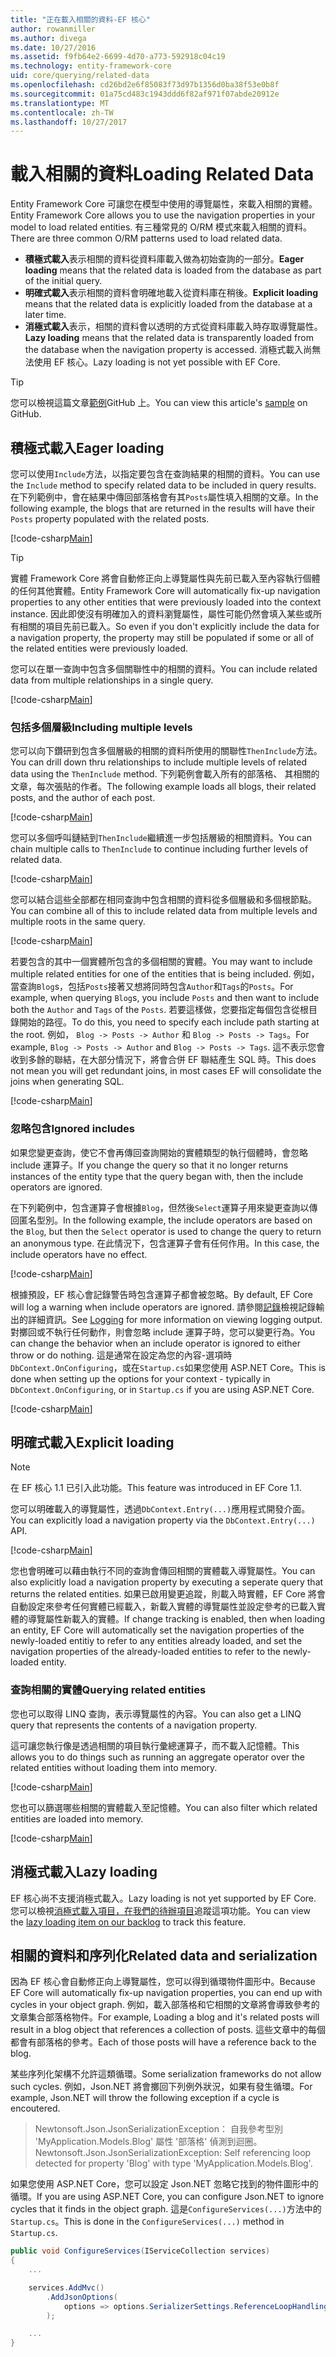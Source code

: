 ```yaml
---
title: "正在載入相關的資料-EF 核心"
author: rowanmiller
ms.author: divega
ms.date: 10/27/2016
ms.assetid: f9fb64e2-6699-4d70-a773-592918c04c19
ms.technology: entity-framework-core
uid: core/querying/related-data
ms.openlocfilehash: cd26bd2e6f85083f73d97b1356d0ba38f53e0b8f
ms.sourcegitcommit: 01a75cd483c1943ddd6f82af971f07abde20912e
ms.translationtype: MT
ms.contentlocale: zh-TW
ms.lasthandoff: 10/27/2017
---
```

# <a name="loading-related-data"></a><span data-ttu-id="cea9b-102">載入相關的資料</span><span class="sxs-lookup"><span data-stu-id="cea9b-102">Loading Related Data</span></span>

<span data-ttu-id="cea9b-103">Entity Framework Core 可讓您在模型中使用的導覽屬性，來載入相關的實體。</span><span class="sxs-lookup"><span data-stu-id="cea9b-103">Entity Framework Core allows you to use the navigation properties in your model to load related entities.</span></span> <span data-ttu-id="cea9b-104">有三種常見的 O/RM 模式來載入相關的資料。</span><span class="sxs-lookup"><span data-stu-id="cea9b-104">There are three common O/RM patterns used to load related data.</span></span>
* <span data-ttu-id="cea9b-105">**積極式載入**表示相關的資料從資料庫載入做為初始查詢的一部分。</span><span class="sxs-lookup"><span data-stu-id="cea9b-105">**Eager loading** means that the related data is loaded from the database as part of the initial query.</span></span>
* <span data-ttu-id="cea9b-106">**明確式載入**表示相關的資料會明確地載入從資料庫在稍後。</span><span class="sxs-lookup"><span data-stu-id="cea9b-106">**Explicit loading** means that the related data is explicitly loaded from the database at a later time.</span></span>
* <span data-ttu-id="cea9b-107">**消極式載入**表示，相關的資料會以透明的方式從資料庫載入時存取導覽屬性。</span><span class="sxs-lookup"><span data-stu-id="cea9b-107">**Lazy loading** means that the related data is transparently loaded from the database when the navigation property is accessed.</span></span> <span data-ttu-id="cea9b-108">消極式載入尚無法使用 EF 核心。</span><span class="sxs-lookup"><span data-stu-id="cea9b-108">Lazy loading is not yet possible with EF Core.</span></span>

> [!TIP]  
> <span data-ttu-id="cea9b-109">您可以檢視這篇文章[範例](https://github.com/aspnet/EntityFramework.Docs/tree/master/samples/core/Querying)GitHub 上。</span><span class="sxs-lookup"><span data-stu-id="cea9b-109">You can view this article's [sample](https://github.com/aspnet/EntityFramework.Docs/tree/master/samples/core/Querying) on GitHub.</span></span>

## <a name="eager-loading"></a><span data-ttu-id="cea9b-110">積極式載入</span><span class="sxs-lookup"><span data-stu-id="cea9b-110">Eager loading</span></span>

<span data-ttu-id="cea9b-111">您可以使用`Include`方法，以指定要包含在查詢結果的相關的資料。</span><span class="sxs-lookup"><span data-stu-id="cea9b-111">You can use the `Include` method to specify related data to be included in query results.</span></span> <span data-ttu-id="cea9b-112">在下列範例中，會在結果中傳回部落格會有其`Posts`屬性填入相關的文章。</span><span class="sxs-lookup"><span data-stu-id="cea9b-112">In the following example, the blogs that are returned in the results will have their `Posts` property populated with the related posts.</span></span>

[!code-csharp[Main](../../../samples/core/Querying/Querying/RelatedData/Sample.cs#SingleInclude)]

> [!TIP]  
> <span data-ttu-id="cea9b-113">實體 Framework Core 將會自動修正向上導覽屬性與先前已載入至內容執行個體的任何其他實體。</span><span class="sxs-lookup"><span data-stu-id="cea9b-113">Entity Framework Core will automatically fix-up navigation properties to any other entities that were previously loaded into the context instance.</span></span> <span data-ttu-id="cea9b-114">因此即使沒有明確加入的資料瀏覽屬性，屬性可能仍然會填入某些或所有相關的項目先前已載入。</span><span class="sxs-lookup"><span data-stu-id="cea9b-114">So even if you don't explicitly include the data for a navigation property, the property may still be populated if some or all of the related entities were previously loaded.</span></span>


<span data-ttu-id="cea9b-115">您可以在單一查詢中包含多個關聯性中的相關的資料。</span><span class="sxs-lookup"><span data-stu-id="cea9b-115">You can include related data from multiple relationships in a single query.</span></span>

[!code-csharp[Main](../../../samples/core/Querying/Querying/RelatedData/Sample.cs#MultipleIncludes)]

### <a name="including-multiple-levels"></a><span data-ttu-id="cea9b-116">包括多個層級</span><span class="sxs-lookup"><span data-stu-id="cea9b-116">Including multiple levels</span></span>

<span data-ttu-id="cea9b-117">您可以向下鑽研到包含多個層級的相關的資料所使用的關聯性`ThenInclude`方法。</span><span class="sxs-lookup"><span data-stu-id="cea9b-117">You can drill down thru relationships to include multiple levels of related data using the `ThenInclude` method.</span></span> <span data-ttu-id="cea9b-118">下列範例會載入所有的部落格、 其相關的文章，每次張貼的作者。</span><span class="sxs-lookup"><span data-stu-id="cea9b-118">The following example loads all blogs, their related posts, and the author of each post.</span></span>

[!code-csharp[Main](../../../samples/core/Querying/Querying/RelatedData/Sample.cs#SingleThenInclude)]

<span data-ttu-id="cea9b-119">您可以多個呼叫鏈結到`ThenInclude`繼續進一步包括層級的相關資料。</span><span class="sxs-lookup"><span data-stu-id="cea9b-119">You can chain multiple calls to `ThenInclude` to continue including further levels of related data.</span></span>

[!code-csharp[Main](../../../samples/core/Querying/Querying/RelatedData/Sample.cs#MultipleThenIncludes)]

<span data-ttu-id="cea9b-120">您可以結合這些全部都在相同查詢中包含相關的資料從多個層級和多個根節點。</span><span class="sxs-lookup"><span data-stu-id="cea9b-120">You can combine all of this to include related data from multiple levels and multiple roots in the same query.</span></span>

[!code-csharp[Main](../../../samples/core/Querying/Querying/RelatedData/Sample.cs#IncludeTree)]

<span data-ttu-id="cea9b-121">若要包含的其中一個實體所包含的多個相關的實體。</span><span class="sxs-lookup"><span data-stu-id="cea9b-121">You may want to include multiple related entities for one of the entities that is being included.</span></span> <span data-ttu-id="cea9b-122">例如，當查詢`Blog`s，包括`Posts`接著又想將同時包含`Author`和`Tags`的`Posts`。</span><span class="sxs-lookup"><span data-stu-id="cea9b-122">For example, when querying `Blog`s, you include `Posts` and then want to include both the `Author` and `Tags` of the `Posts`.</span></span> <span data-ttu-id="cea9b-123">若要這樣做，您要指定每個包含從根目錄開始的路徑。</span><span class="sxs-lookup"><span data-stu-id="cea9b-123">To do this, you need to specify each include path starting at the root.</span></span> <span data-ttu-id="cea9b-124">例如， `Blog -> Posts -> Author` 和 `Blog -> Posts -> Tags`。</span><span class="sxs-lookup"><span data-stu-id="cea9b-124">For example, `Blog -> Posts -> Author` and `Blog -> Posts -> Tags`.</span></span> <span data-ttu-id="cea9b-125">這不表示您會收到多餘的聯結，在大部分情況下，將會合併 EF 聯結產生 SQL 時。</span><span class="sxs-lookup"><span data-stu-id="cea9b-125">This does not mean you will get redundant joins, in most cases EF will consolidate the joins when generating SQL.</span></span>

[!code-csharp[Main](../../../samples/core/Querying/Querying/RelatedData/Sample.cs#MultipleLeafIncludes)]

### <a name="ignored-includes"></a><span data-ttu-id="cea9b-126">忽略包含</span><span class="sxs-lookup"><span data-stu-id="cea9b-126">Ignored includes</span></span>

<span data-ttu-id="cea9b-127">如果您變更查詢，使它不會再傳回查詢開始的實體類型的執行個體時，會忽略 include 運算子。</span><span class="sxs-lookup"><span data-stu-id="cea9b-127">If you change the query so that it no longer returns instances of the entity type that the query began with, then the include operators are ignored.</span></span>

<span data-ttu-id="cea9b-128">在下列範例中，包含運算子會根據`Blog`，但然後`Select`運算子用來變更查詢以傳回匿名型別。</span><span class="sxs-lookup"><span data-stu-id="cea9b-128">In the following example, the include operators are based on the `Blog`, but then the `Select` operator is used to change the query to return an anonymous type.</span></span> <span data-ttu-id="cea9b-129">在此情況下，包含運算子會有任何作用。</span><span class="sxs-lookup"><span data-stu-id="cea9b-129">In this case, the include operators have no effect.</span></span>

[!code-csharp[Main](../../../samples/core/Querying/Querying/RelatedData/Sample.cs#IgnoredInclude)]

<span data-ttu-id="cea9b-130">根據預設，EF 核心會記錄警告時包含運算子都會被忽略。</span><span class="sxs-lookup"><span data-stu-id="cea9b-130">By default, EF Core will log a warning when include operators are ignored.</span></span> <span data-ttu-id="cea9b-131">請參閱[記錄](../miscellaneous/logging.md)檢視記錄輸出的詳細資訊。</span><span class="sxs-lookup"><span data-stu-id="cea9b-131">See [Logging](../miscellaneous/logging.md) for more information on viewing logging output.</span></span> <span data-ttu-id="cea9b-132">對擲回或不執行任何動作，則會忽略 include 運算子時，您可以變更行為。</span><span class="sxs-lookup"><span data-stu-id="cea9b-132">You can change the behavior when an include operator is ignored to either throw or do nothing.</span></span> <span data-ttu-id="cea9b-133">這是通常在設定為您的內容-選項時`DbContext.OnConfiguring`，或在`Startup.cs`如果您使用 ASP.NET Core。</span><span class="sxs-lookup"><span data-stu-id="cea9b-133">This is done when setting up the options for your context - typically in `DbContext.OnConfiguring`, or in `Startup.cs` if you are using ASP.NET Core.</span></span>

[!code-csharp[Main](../../../samples/core/Querying/Querying/RelatedData/ThrowOnIgnoredInclude/BloggingContext.cs#OnConfiguring)]

## <a name="explicit-loading"></a><span data-ttu-id="cea9b-134">明確式載入</span><span class="sxs-lookup"><span data-stu-id="cea9b-134">Explicit loading</span></span>

> [!NOTE]  
> <span data-ttu-id="cea9b-135">在 EF 核心 1.1 已引入此功能。</span><span class="sxs-lookup"><span data-stu-id="cea9b-135">This feature was introduced in EF Core 1.1.</span></span>

<span data-ttu-id="cea9b-136">您可以明確載入的導覽屬性，透過`DbContext.Entry(...)`應用程式開發介面。</span><span class="sxs-lookup"><span data-stu-id="cea9b-136">You can explicitly load a navigation property via the `DbContext.Entry(...)` API.</span></span>

[!code-csharp[Main](../../../samples/core/Querying/Querying/RelatedData/Sample.cs#Eager)]

<span data-ttu-id="cea9b-137">您也會明確可以藉由執行不同的查詢會傳回相關的實體載入導覽屬性。</span><span class="sxs-lookup"><span data-stu-id="cea9b-137">You can also explicitly load a navigation property by executing a seperate query that returns the related entities.</span></span> <span data-ttu-id="cea9b-138">如果已啟用變更追蹤，則載入時實體，EF Core 將會自動設定來參考任何實體已經載入，新載入實體的導覽屬性並設定參考的已載入實體的導覽屬性新載入的實體。</span><span class="sxs-lookup"><span data-stu-id="cea9b-138">If change tracking is enabled, then when loading an entity, EF Core will automatically set the navigation properties of the newly-loaded entitiy to refer to any entities already loaded, and set the navigation properties of the already-loaded entities to refer to the newly-loaded entity.</span></span>

### <a name="querying-related-entities"></a><span data-ttu-id="cea9b-139">查詢相關的實體</span><span class="sxs-lookup"><span data-stu-id="cea9b-139">Querying related entities</span></span>

<span data-ttu-id="cea9b-140">您也可以取得 LINQ 查詢，表示導覽屬性的內容。</span><span class="sxs-lookup"><span data-stu-id="cea9b-140">You can also get a LINQ query that represents the contents of a navigation property.</span></span>

<span data-ttu-id="cea9b-141">這可讓您執行像是透過相關的項目執行彙總運算子，而不載入記憶體。</span><span class="sxs-lookup"><span data-stu-id="cea9b-141">This allows you to do things such as running an aggregate operator over the related entities without loading them into memory.</span></span>

[!code-csharp[Main](../../../samples/core/Querying/Querying/RelatedData/Sample.cs#NavQueryAggregate)]

<span data-ttu-id="cea9b-142">您也可以篩選哪些相關的實體載入至記憶體。</span><span class="sxs-lookup"><span data-stu-id="cea9b-142">You can also filter which related entities are loaded into memory.</span></span>

[!code-csharp[Main](../../../samples/core/Querying/Querying/RelatedData/Sample.cs#NavQueryFiltered)]

## <a name="lazy-loading"></a><span data-ttu-id="cea9b-143">消極式載入</span><span class="sxs-lookup"><span data-stu-id="cea9b-143">Lazy loading</span></span>

<span data-ttu-id="cea9b-144">EF 核心尚不支援消極式載入。</span><span class="sxs-lookup"><span data-stu-id="cea9b-144">Lazy loading is not yet supported by EF Core.</span></span> <span data-ttu-id="cea9b-145">您可以檢視[消極式載入項目，在我們的待辦項目](https://github.com/aspnet/EntityFramework/issues/3797)追蹤這項功能。</span><span class="sxs-lookup"><span data-stu-id="cea9b-145">You can view the [lazy loading item on our backlog](https://github.com/aspnet/EntityFramework/issues/3797) to track this feature.</span></span>

## <a name="related-data-and-serialization"></a><span data-ttu-id="cea9b-146">相關的資料和序列化</span><span class="sxs-lookup"><span data-stu-id="cea9b-146">Related data and serialization</span></span>

<span data-ttu-id="cea9b-147">因為 EF 核心會自動修正向上導覽屬性，您可以得到循環物件圖形中。</span><span class="sxs-lookup"><span data-stu-id="cea9b-147">Because EF Core will automatically fix-up navigation properties, you can end up with cycles in your object graph.</span></span> <span data-ttu-id="cea9b-148">例如，載入部落格和它相關的文章將會導致參考的文章集合部落格物件。</span><span class="sxs-lookup"><span data-stu-id="cea9b-148">For example, Loading a blog and it's related posts will result in a blog object that references a collection of posts.</span></span> <span data-ttu-id="cea9b-149">這些文章中的每個都會有部落格的參考。</span><span class="sxs-lookup"><span data-stu-id="cea9b-149">Each of those posts will have a reference back to the blog.</span></span>

<span data-ttu-id="cea9b-150">某些序列化架構不允許這類循環。</span><span class="sxs-lookup"><span data-stu-id="cea9b-150">Some serialization frameworks do not allow such cycles.</span></span> <span data-ttu-id="cea9b-151">例如，Json.NET 將會擲回下列例外狀況，如果有發生循環。</span><span class="sxs-lookup"><span data-stu-id="cea9b-151">For example, Json.NET will throw the following exception if a cycle is encoutered.</span></span>

> <span data-ttu-id="cea9b-152">Newtonsoft.Json.JsonSerializationException： 自我參考型別 'MyApplication.Models.Blog' 屬性 '部落格' 偵測到迴圈。</span><span class="sxs-lookup"><span data-stu-id="cea9b-152">Newtonsoft.Json.JsonSerializationException: Self referencing loop detected for property 'Blog' with type 'MyApplication.Models.Blog'.</span></span>

<span data-ttu-id="cea9b-153">如果您使用 ASP.NET Core，您可以設定 Json.NET 忽略它找到的物件圖形中的循環。</span><span class="sxs-lookup"><span data-stu-id="cea9b-153">If you are using ASP.NET Core, you can configure Json.NET to ignore cycles that it finds in the object graph.</span></span> <span data-ttu-id="cea9b-154">這是`ConfigureServices(...)`方法中的`Startup.cs`。</span><span class="sxs-lookup"><span data-stu-id="cea9b-154">This is done in the `ConfigureServices(...)` method in `Startup.cs`.</span></span>

``` csharp
public void ConfigureServices(IServiceCollection services)
{
    ...

    services.AddMvc()
        .AddJsonOptions(
            options => options.SerializerSettings.ReferenceLoopHandling = Newtonsoft.Json.ReferenceLoopHandling.Ignore
        );

    ...
}
```
